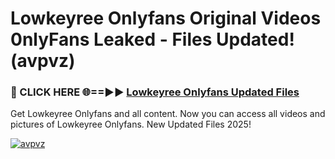# Lowkeyree Onlyfans Original Videos 0nlyFans Leaked - Files Updated! (avpvz)

<h3>🔴 CLICK HERE 🌐==►► <a href="https://tinyurl.com/2m67pmp6" rel="nofollow">Lowkeyree Onlyfans Updated Files</a></h3>

Get Lowkeyree Onlyfans and all content. Now you can access all videos and pictures of Lowkeyree Onlyfans. New Updated Files 2025!

[![avpvz](https://i.imgur.com/H4QAA4z.gif)](https://tinyurl.com/2m67pmp6)